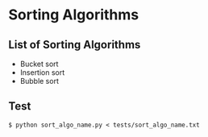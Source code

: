 # Sorting Algorithms

## List of Sorting Algorithms
- Bucket sort
- Insertion sort
- Bubble sort


## Test
```
$ python sort_algo_name.py < tests/sort_algo_name.txt
```
